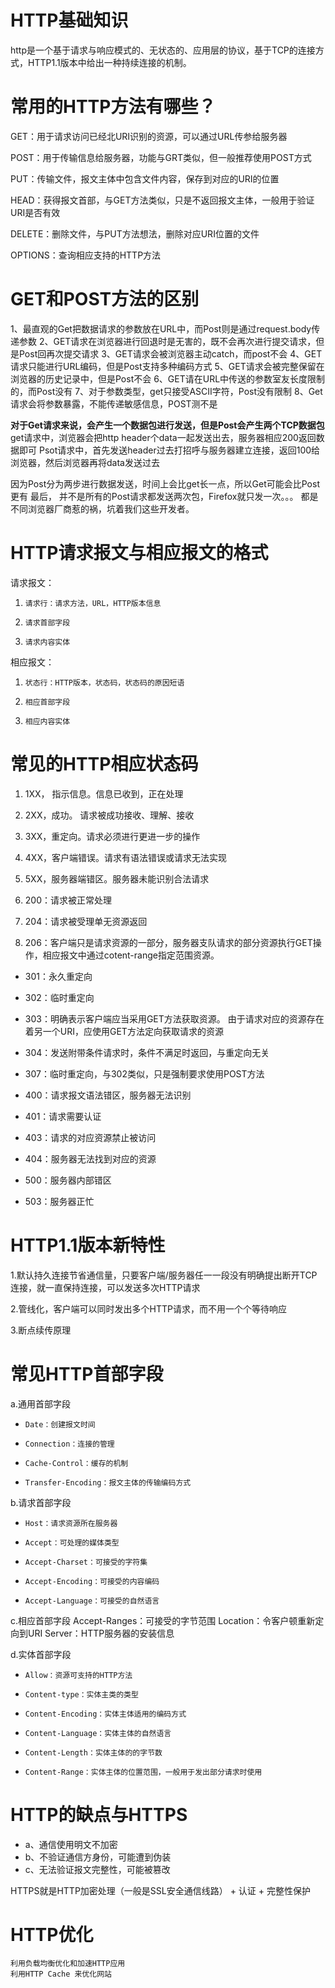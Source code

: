 # HTTP基础知识

http是一个基于请求与响应模式的、无状态的、应用层的协议，基于TCP的连接方式，HTTP1.1版本中给出一种持续连接的机制。

#

# 常用的HTTP方法有哪些？
GET：用于请求访问已经北URI识别的资源，可以通过URL传参给服务器

POST：用于传输信息给服务器，功能与GRT类似，但一般推荐使用POST方式

PUT：传输文件，报文主体中包含文件内容，保存到对应的URI的位置

HEAD：获得报文首部，与GET方法类似，只是不返回报文主体，一般用于验证URI是否有效

DELETE：删除文件，与PUT方法想法，删除对应URI位置的文件

OPTIONS：查询相应支持的HTTP方法

# GET和POST方法的区别

1、最直观的Get把数据请求的参数放在URL中，而Post则是通过request.body传递参数
2、GET请求在浏览器进行回退时是无害的，既不会再次进行提交请求，但是Post回再次提交请求
3、GET请求会被浏览器主动catch，而post不会
4、GET请求只能进行URL编码，但是Post支持多种编码方式
5、GET请求会被完整保留在浏览器的历史记录中，但是Post不会
6、GET请在URL中传送的参数室友长度限制的，而Post没有
7、对于参数类型，get只接受ASCII字符，Post没有限制
8、Get请求会将参数暴露，不能传递敏感信息，POST测不是

**对于Get请求来说，会产生一个数据包进行发送，但是Post会产生两个TCP数据包**
get请求中，浏览器会把http header个data一起发送出去，服务器相应200返回数据即可
Psot请求中，首先发送header过去打招呼与服务器建立连接，返回100给浏览器，然后浏览器再将data发送过去

因为Post分为两步进行数据发送，时间上会比get长一点，所以Get可能会比Post更有
最后，
并不是所有的Post请求都发送两次包，Firefox就只发一次。。。
都是不同浏览器厂商惹的祸，坑着我们这些开发者。

# HTTP请求报文与相应报文的格式
 请求报文：

1.     请求行：请求方法，URL，HTTP版本信息
2.     请求首部字段
3.     请求内容实体

相应报文：

1.     状态行：HTTP版本，状态码，状态码的原因短语
2.     相应首部字段
3.     相应内容实体


# 常见的HTTP相应状态码

1. 1XX， 指示信息。信息已收到，正在处理
2. 2XX，成功。 请求被成功接收、理解、接收
3. 3XX，重定向。请求必须进行更进一步的操作
4. 4XX，客户端错误。请求有语法错误或请求无法实现
5. 5XX，服务器端错区。服务器未能识别合法请求

1. 200：请求被正常处理
2. 204：请求被受理单无资源返回
3. 206：客户端只是请求资源的一部分，服务器支队请求的部分资源执行GET操作，相应报文中通过cotent-range指定范围资源。

- 301：永久重定向
- 302：临时重定向
- 303：明确表示客户端应当采用GET方法获取资源。
由于请求对应的资源存在着另一个URI，应使用GET方法定向获取请求的资源

- 304：发送附带条件请求时，条件不满足时返回，与重定向无关
- 307：临时重定向，与302类似，只是强制要求使用POST方法

- 400：请求报文语法错区，服务器无法识别
- 401：请求需要认证
- 403：请求的对应资源禁止被访问
- 404：服务器无法找到对应的资源

- 500：服务器内部错区
- 503：服务器正忙



# HTTP1.1版本新特性
1.默认持久连接节省通信量，只要客户端/服务器任一一段没有明确提出断开TCP连接，就一直保持连接，可以发送多次HTTP请求

2.管线化，客户端可以同时发出多个HTTP请求，而不用一个个等待响应

3.断点续传原理

# 常见HTTP首部字段

a.通用首部字段

-     Date：创建报文时间
-     Connection：连接的管理
-     Cache-Control：缓存的机制
-     Transfer-Encoding：报文主体的传输编码方式

b.请求首部字段

-     Host：请求资源所在服务器
-     Accept：可处理的媒体类型
-     Accept-Charset：可接受的字符集
-     Accept-Encoding：可接受的内容编码
-     Accept-Language：可接受的自然语言

c.相应首部字段
   Accept-Ranges：可接受的字节范围
   Location：令客户顿重新定向到URI
   Server：HTTP服务器的安装信息

d.实体首部字段

-     Allow：资源可支持的HTTP方法
-     Content-type：实体主类的类型
-     Content-Encoding：实体主体适用的编码方式
-     Content-Language：实体主体的自然语言
-     Content-Length：实体主体的的字节数
-     Content-Range：实体主体的位置范围，一般用于发出部分请求时使用


# HTTP的缺点与HTTPS

- a、通信使用明文不加密
- b、不验证通信方身份，可能遭到伪装
- c、无法验证报文完整性，可能被篡改

HTTPS就是HTTP加密处理（一般是SSL安全通信线路） + 认证 + 完整性保护

# HTTP优化
```
利用负载均衡优化和加速HTTP应用
利用HTTP Cache 来优化网站
```






